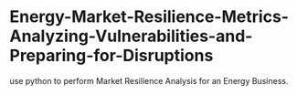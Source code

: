 # Energy-Market-Resilience-Metrics-Analyzing-Vulnerabilities-and-Preparing-for-Disruptions
use python to perform Market Resilience Analysis for an Energy Business.
